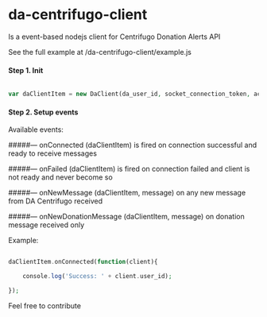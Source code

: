# da-centrifugo-client
Is a event-based nodejs client for Centrifugo Donation Alerts API

See the full example at /da-centrifugo-client/example.js

#### Step 1. Init ####
```PHP

var daClientItem = new DaClient(da_user_id, socket_connection_token, access_token);
```

#### Step 2. Setup events ####


Available events: 

#####— onConnected (daClientItem)
is fired on connection successful and ready to receive messages

#####— onFailed (daClientItem)
is fired on connection failed and client is not ready and never become so

#####— onNewMessage (daClientItem, message)
on any new message from DA Centrifugo received

#####— onNewDonationMessage (daClientItem, message)
on donation message received only

Example:

```PHP

daClientItem.onConnected(function(client){

    console.log('Success: ' + client.user_id);

});

```

Feel free to contribute